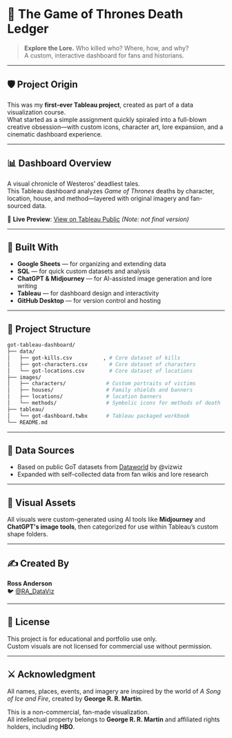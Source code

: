 # 🐉 The Game of Thrones Death Ledger

> **Explore the Lore.** Who killed who? Where, how, and why?  
> A custom, interactive dashboard for fans and historians.

---

## 🛡️ Project Origin

This was my **first-ever Tableau project**, created as part of a data visualization course.  
What started as a simple assignment quickly spiraled into a full-blown creative obsession—with custom icons, character art, lore expansion, and a cinematic dashboard experience.

---

## 📊 Dashboard Overview

A visual chronicle of Westeros’ deadliest tales.  
This Tableau dashboard analyzes *Game of Thrones* deaths by character, location, house, and method—layered with original imagery and fan-sourced data.

📍 **Live Preview**: [View on Tableau Public](https://public.tableau.com/app/profile/ross.anderson3123/viz/MapOfDeath/MapofDeath3) *(Note: not final version)*

---

## 🔧 Built With

- **Google Sheets** — for organizing and extending data
- **SQL** — for quick custom datasets and analysis 
- **ChatGPT & Midjourney** — for AI-assisted image generation and lore writing  
- **Tableau** — for dashboard design and interactivity  
- **GitHub Desktop** — for version control and hosting  

---

## 📁 Project Structure

```bash 
got-tableau-dashboard/
├── data/
│   ├── got-kills.csv          , # Core dataset of kills
│   ├── got-characters.csv       # Core dataset of characters
│   └── got-locations.csv        # Core dataset of locations
├── images/
│   ├── characters/             # Custom portraits of victims
│   ├── houses/                 # Family shields and banners
│   ├── locations/              # location banners
│   └── methods/                # Symbolic icons for methods of death
├── tableau/
│   └── got-dashboard.twbx      # Tableau packaged workbook
└── README.md
```


---

## 🧙 Data Sources

- Based on public GoT datasets from [Dataworld](https://data.world/makeovermonday/2019w27) by @vizwiz  
- Expanded with self-collected data from fan wikis and lore research

---

## 🎨 Visual Assets

All visuals were custom-generated using AI tools like **Midjourney** and **ChatGPT's image tools**, then categorized for use within Tableau’s custom shape folders.

---

## ✍️ Created By

**Ross Anderson**  
🐦 [@RA_DataViz](https://x.com/RA_DataViz)

---

## 📜 License

This project is for educational and portfolio use only.  
Custom visuals are not licensed for commercial use without permission.

---

## ⚔️ Acknowledgment

All names, places, events, and imagery are inspired by the world of *A Song of Ice and Fire*, created by **George R. R. Martin**.

This is a non-commercial, fan-made visualization.  
All intellectual property belongs to **George R. R. Martin** and affiliated rights holders, including **HBO**.
